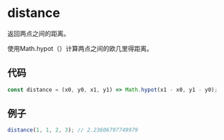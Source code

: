 # distance

返回两点之间的距离。

使用Math.hypot（）计算两点之间的欧几里得距离。

## 代码

```js
const distance = (x0, y0, x1, y1) => Math.hypot(x1 - x0, y1 - y0);
```

## 例子

```js
distance(1, 1, 2, 3); // 2.23606797749979
```
